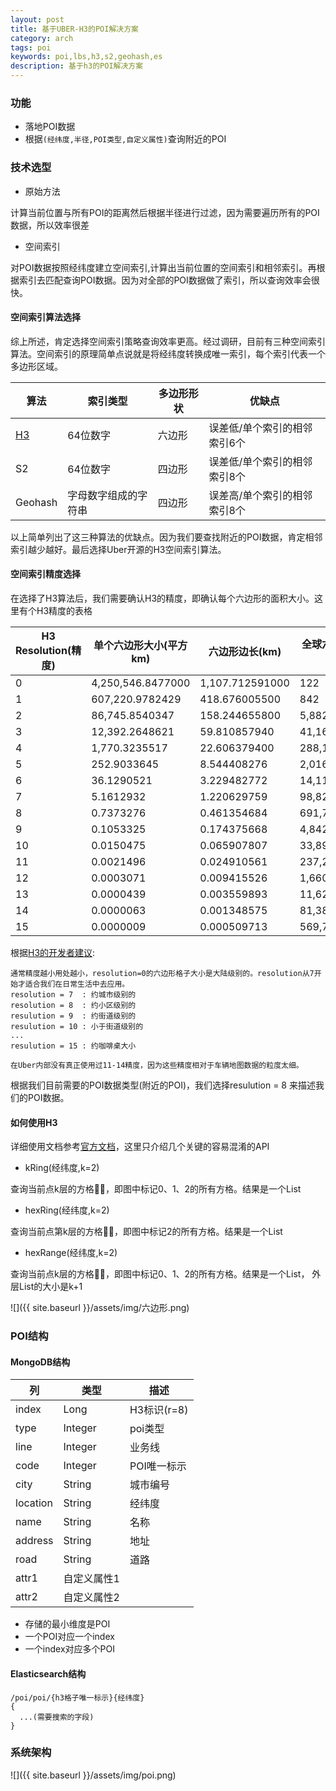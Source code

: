 ```yaml
---
layout: post
title: 基于UBER-H3的POI解决方案
category: arch
tags: poi
keywords: poi,lbs,h3,s2,geohash,es
description: 基于h3的POI解决方案
---
```

### 功能

- 落地POI数据
- 根据`(经纬度,半径,POI类型,自定义属性)`查询附近的POI

### 技术选型
- 原始方法

计算当前位置与所有POI的距离然后根据半径进行过滤，因为需要遍历所有的POI数据，所以效率很差

- 空间索引

对POI数据按照经纬度建立空间索引,计算出当前位置的空间索引和相邻索引。再根据索引去匹配查询POI数据。因为对全部的POI数据做了索引，所以查询效率会很快。

#### 空间索引算法选择
综上所述，肯定选择空间索引策略查询效率更高。经过调研，目前有三种空间索引算法。空间索引的原理简单点说就是将经纬度转换成唯一索引，每个索引代表一个多边形区域。


算法 | 索引类型| 多边形形状 |优缺点
---|--- |---|---
[H3](https://uber.github.io/h3/#/)| 64位数字 | 六边形|误差低/单个索引的相邻索引6个
S2| 64位数字 | 四边形 |误差低/单个索引的相邻索引8个
Geohash|字母数字组成的字符串|四边形|误差高/单个索引的相邻索引8个

以上简单列出了这三种算法的优缺点。因为我们要查找附近的POI数据，肯定相邻索引越少越好。最后选择Uber开源的H3空间索引算法。

#### 空间索引精度选择
在选择了H3算法后，我们需要确认H3的精度，即确认每个六边形的面积大小。这里有个H3精度的表格


H3 Resolution(精度) | 单个六边形大小(平方km) |六边形边长(km) | 全球六边形总数(索引总数)
---|--- | --- | ---
0	|4,250,546.8477000|	1,107.712591000|	122
1	|607,220.9782429|	418.676005500|	842
2	|86,745.8540347|	158.244655800|	5,882
3	|12,392.2648621|	59.810857940|	41,162
4	|1,770.3235517|	22.606379400|	288,122
5	|252.9033645|	8.544408276|	2,016,842
6	|36.1290521|	3.229482772|	14,117,882
7	|5.1612932|	1.220629759|	98,825,162
8	|0.7373276|	0.461354684|	691,776,122
9	|0.1053325|	0.174375668|	4,842,432,842
10	|0.0150475|	0.065907807|	33,897,029,882
11	|0.0021496|	0.024910561|	237,279,209,162
12	|0.0003071|	0.009415526|	1,660,954,464,122
13	|0.0000439|	0.003559893|	11,626,681,248,842
14	|0.0000063|	0.001348575|	81,386,768,741,882
15	|0.0000009|	0.000509713|	569,707,381,193,162

根据[H3的开发者建议](https://github.com/uber/h3/issues/71):
```
通常精度越小用处越小，resolution=0的六边形格子大小是大陆级别的。resolution从7开始才适合我们在日常生活中去应用。
resolution = 7  : 约城市级别的
resolution = 8  : 约小区级别的
resulution = 9  : 约街道级别的
resulution = 10 : 小于街道级别的
...
resulution = 15 : 约咖啡桌大小

在Uber内部没有真正使用过11-14精度，因为这些精度相对于车辆地图数据的粒度太细。
```
根据我们目前需要的POI数据类型(附近的POI)，我们选择resulution = 8 来描述我们的POI数据。

#### 如何使用H3
详细使用文档参考[官方文档](https://uber.github.io/h3/#/)，这里只介绍几个关键的容易混淆的API

- kRing(经纬度,k=2)

查询当前点k层的方格，即图中标记0、1、2的所有方格。结果是一个List

- hexRing(经纬度,k=2)

查询当前点第k层的方格，即图中标记2的所有方格。结果是一个List

- hexRange(经纬度,k=2)

查询当前点k层的方格，即图中标记0、1、2的所有方格。结果是一个List<List>，
外层List的大小是k+1

![]({{ site.baseurl }}/assets/img/六边形.png)
### POI结构

#### MongoDB结构
列 |类型 | 描述
---|--- | ---
index |Long|H3标识(r=8)
type|Integer|poi类型
line|Integer|业务线
code|Integer|POI唯一标示
city|String|城市编号
location|String|经纬度
name|String|名称
address|String|地址
road|String|道路
attr1|自定义属性1|
attr2|自定义属性2|

- 存储的最小维度是POI
- 一个POI对应一个index
- 一个index对应多个POI

#### Elasticsearch结构

```
/poi/poi/{h3格子唯一标示}{经纬度}
{
  ...(需要搜索的字段)
}
```

### 系统架构
![]({{ site.baseurl }}/assets/img/poi.png)

